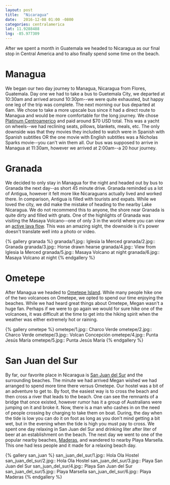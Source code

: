 ```yaml
---
layout: post
title:  "Nicaragua"
date:   2016-12-08 01:00 -0800
categories: centralamerica
lat: 11.9288488
lng: -85.977309
---
```


After we spent a month in Guatemala we headed to Nicaragua as our final stop in Central America and to also finally spend some time on the beach.

<!--more-->

# Managua

We began our two day journey to Managua, Nicaragua from Flores, Guatemala. Day one we had to take a bus to Guetemala City, we departed at 10:30am and arrived around 10:30pm--we were quite
exhausted, but happy one leg of the trip was complete. The next morning our bus departed at 6am. We chose to take a more upscale bus since it had a direct route to Managua and would be more
comfortable for the long journey. We chose [Platinum Centroamerico](http://platinumcentroamerica.com/en/) and paid around $70 USD total. This was a yacht on wheels--we had reclining seats,
pillows, blankets, meals, etc. The only downside was that they movies they included to watch were in Spanish with Spanish subtitles OR the one movie with English subtitles was a Nicholas
Sparks movie--you can't win them all. Our bus was supposed to arrive in Managua at 11:30am, however we arrived at 2:00am--a 20 hour journey.

# Granada

We decided to only stay in Managua for the night and headed out by bus to Granada the next day--as short 45 minute drive. Granada reminded us a lot of Antigua, however it felt more like
Nicaraguans actually lived and worked there. In comparison, Antigua is filled with tourists and expats. While we loved the city, we did make the mistake of heading to the nearby Lake Nicaragua.
We do not recommend this to anyone, the shore near Granada is quite dirty and filled with gnats. One of the highlights of Granada was visiting the Masaya Volcano--one of only 3 in the world where
you can view an [active lava flow](https://www.tripadvisor.com/Attraction_Review-g551472-d646709-Reviews-Masaya_Volcano_National_Park-Masaya_Masaya_Department.html). This was an amazing sight,
the downside is it's power doesn't translate well into a photo or video.

{% gallery granada %}
granada/1.jpg:: Iglesia la Merced
granada/2.jpg:: Granada
granada/3.jpg:: Horse drawn hearse
granada/4.jpg:: View from Iglesia la Merced
granada/5.jpg:: Masaya Volcano at night
granada/6.jpg:: Masaya Volcano at night
{% endgallery %}

# Ometepe

After Managua we headed to [Ometepe Island](https://www.lonelyplanet.com/nicaragua/isla-de-ometepe). While many people hike one of the two volcanoes on Ometepe, we opted to spend our time enjoying
the beaches. While we had heard great things about Ometepe, Megan wasn't a huge fan. Perhaps if we were to go again we would for sure hike one of the volcanoes, it was difficult at the time to get
into the hiking spirit when the weather was either extremely hot or raining.

{% gallery ometepe %}
ometepe/1.jpg:: Charco Verde
ometepe/2.jpg:: Charco Verde
ometepe/3.jpg:: Volcan Concepción
ometepe/4.jpg:: Punta Jesús María
ometepe/5.jpg:: Punta Jesús María
{% endgallery %}

# San Juan del Sur

By far, our favorite place in Nicaragua is [San Juan del Sur](https://www.lonelyplanet.com/nicaragua/southwestern-nicaragua/san-juan-del-sur) and the surrounding beaches. The minute we had
arrived Megan wished we had arranged to spend more time there versus Ometepe. Our hostel was a bit of an adventure to get to. By foot, the easiest way is to cross the beach and then cross
a river that leads to the beach. One can see the remnants of a bridge that once existed, however rumor has it a group of Australians were jumping on it and broke it. Now, there is a man who
cashes in on the need of people crossing by charging to take them on boat. During, the day when the tide is low you can do it on foot as long as you don't mind getting a bit wet, but in the
evening when the tide is high you must pay to cross. We spent one day relaxing in San Juan del Sur and drinking liter after liter of beer at an establishment on the beach. The next day we went
to one of the popular nearby beaches, [Maderas](http://www.san-juan-del-sur-info.com/playa-maderas.html), and wandered to nearby Playa Marsella. This one had less people and
it made for a relaxing beach day.

{% gallery san_juan %}
san_juan_del_sur/1.jpg:: Hola Ola Hostel
san_juan_del_sur/2.jpg:: Hola Ola Hostel
san_juan_del_sur/3.jpg:: Playa San Juan del Sur
san_juan_del_sur/4.jpg:: Playa San Juan del Sur
san_juan_del_sur/5.jpg:: Playa Marsella
san_juan_del_sur/6.jpg:: Playa Maderas
{% endgallery %}